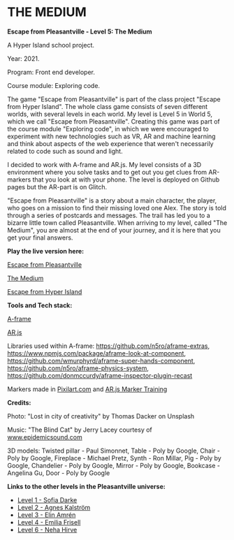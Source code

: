 # THE MEDIUM

**Escape from Pleasantville - Level 5: The Medium**

A Hyper Island school project.

Year: 2021.

Program: Front end developer.

Course module: Exploring code.

The game "Escape from Pleasantville" is part of the class project "Escape from Hyper Island". The whole class game consists of seven different worlds, with several levels in each world. My level is Level 5 in World 5, which we call "Escape from Pleasantville". Creating this game was part of the course module "Exploring code", in which we were encouraged to experiment with new technologies such as VR, AR and machine learning and think about aspects of the web experience that weren't necessarily related to code such as sound and light.

I decided to work with A-frame and AR.js. My level consists of a 3D environment where you solve tasks and to get out you get clues from AR-markers that you look at with your phone. The level is deployed on Github pages but the AR-part is on Glitch.

"Escape from Pleasantville" is a story about a main character, the player, who goes on a mission to find their missing loved one Alex. The story is told through a series of postcards and messages. The trail has led you to a bizarre little town called Pleasantville. When arriving to my level, called "The Medium", you are almost at the end of your journey, and it is here that you get your final answers.

**Play the live version here:**

[Escape from Pleasantville ](https://escapefromhyperisland.github.io/pleasantville)

[The Medium ](https://escapefromhyperisland.github.io/game/?world=5&level=5)

[Escape from Hyper Island ](https://escapefromhyperisland.github.io)



**Tools and Tech stack:**

[A-frame](https://aframe.io/)

[AR.js](https://ar-js-org.github.io/AR.js-Docs/)

Libraries used within A-frame: https://github.com/n5ro/aframe-extras, https://www.npmjs.com/package/aframe-look-at-component, https://github.com/wmurphyrd/aframe-super-hands-component, https://github.com/n5ro/aframe-physics-system, https://github.com/donmccurdy/aframe-inspector-plugin-recast

Markers made in [Pixilart.com](https://www.pixilart.com/) and [AR.js Marker Training](https://ar-js-org.github.io/AR.js/three.js/examples/marker-training/examples/generator.html)

**Credits:**

Photo: "Lost in city of creativity" by Thomas Dacker on Unsplash

Music: "The Blind Cat" by Jerry Lacey courtesy of www.epidemicsound.com

3D models: Twisted pillar - Paul Simonnet, Table - Poly by Google, Chair - Poly by Google, Fireplace - Michael Pretz, Synth - Ron Millar, Pig - Poly by Google, Chandelier - Poly by Google, Mirror - Poly by Google, Bookcase - Angelina Gu, Door - Poly by Google

**Links to the other levels in the Pleasantville universe:**

- [Level 1 - Sofia Darke](https://github.com/sofiadarkeweb/pleasantville)
- [Level 2 - Agnes Kalström](https://github.com/agneskalstrom/level-2-the-dream)
- [Level 3 - Elin Amrén](https://github.com/elinamren/pleasantville-level3)
- [Level 4 - Emilia Frisell](https://github.com/emiliafrisell/MazeGame)
- [Level 6 - Neha Hirve](https://github.com/nehahirve/pleasantville)
